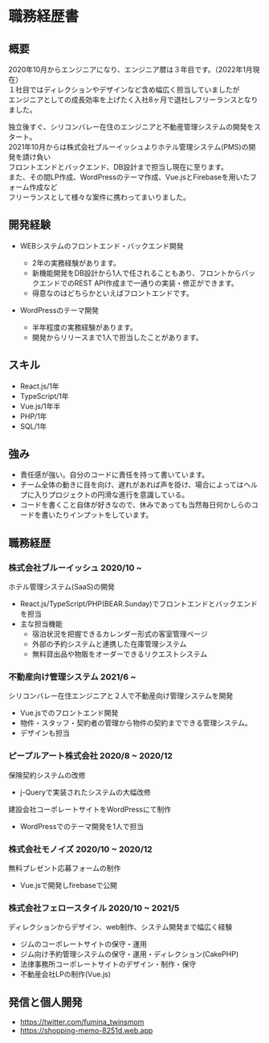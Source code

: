 # 職務経歴書

## 概要

2020年10月からエンジニアになり、エンジニア暦は３年目です。（2022年1月現在）  
１社目ではディレクションやデザインなど含め幅広く担当していましたが  
エンジニアとしての成長効率を上げたく入社8ヶ月で退社しフリーランスとなりました。  
  
独立後すぐ、シリコンバレー在住のエンジニアと不動産管理システムの開発をスタート。  
2021年10月からは株式会社ブルーイッシュよりホテル管理システム(PMS)の開発を請け負い  
フロントエンドとバックエンド、DB設計まで担当し現在に至ります。  
また、その間LP作成、WordPressのテーマ作成、Vue.jsとFirebaseを用いたフォーム作成など  
フリーランスとして様々な案件に携わってまいりました。

## 開発経験

- WEBシステムのフロントエンド・バックエンド開発
    - 2年の実務経験があります。
    - 新機能開発をDB設計から1人で任されることもあり、フロントからバックエンドでのREST API作成まで一通りの実装・修正ができます。
    - 得意なのはどちらかといえばフロントエンドです。

- WordPressのテーマ開発
    - 半年程度の実務経験があります。
    - 開発からリリースまで1人で担当したことがあります。

## スキル

- React.js/1年
- TypeScript/1年
- Vue.js/1年半
- PHP/1年
- SQL/1年

## 強み

- 責任感が強い。自分のコードに責任を持って書いています。
- チーム全体の動きに目を向け、遅れがあれば声を掛け、場合によってはヘルプに入りプロジェクトの円滑な進行を意識している。
- コードを書くこと自体が好きなので、休みであっても当然毎日何かしらのコードを書いたりインプットをしています。

## 職務経歴

### 株式会社ブルーイッシュ 2020/10 ~

ホテル管理システム(SaaS)の開発

- React.js/TypeScript/PHP(BEAR.Sunday)でフロントエンドとバックエンドを担当
- 主な担当機能
  - 宿泊状況を把握できるカレンダー形式の客室管理ページ
  - 外部の予約システムと連携した在庫管理システム
  - 無料貸出品や物販をオーダーできるリクエストシステム

### 不動産向け管理システム 2021/6 ~

シリコンバレー在住エンジニアと２人で不動産向け管理システムを開発

- Vue.jsでのフロントエンド開発
- 物件・スタッフ・契約者の管理から物件の契約までできる管理システム。
- デザインも担当

### ピープルアート株式会社 2020/8 ~ 2020/12

保険契約システムの改修

- j-Queryで実装されたシステムの大幅改修

建設会社コーポレートサイトをWordPressにて制作

- WordPressでのテーマ開発を1人で担当

### 株式会社モノイズ 2020/10 ~ 2020/12

無料プレゼント応募フォームの制作

- Vue.jsで開発しfirebaseで公開

### 株式会社フェロースタイル 2020/10 ~ 2021/5

ディレクションからデザイン、web制作、システム開発まで幅広く経験

- ジムのコーポレートサイトの保守・運用
- ジム向け予約管理システムの保守・運用・ディレクション(CakePHP)
- 法律事務所コーポレートサイトのデザイン・制作・保守
- 不動産会社LPの制作(Vue.js)

## 発信と個人開発

- https://twitter.com/fumina_twinsmom
- https://shopping-memo-8251d.web.app
